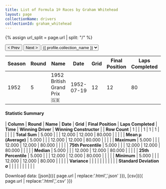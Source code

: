 ```yaml
---
title: List of Formula 1® Races by Graham Whitehead
layout: page
collectionName: drivers
collectionId: graham_whitehead
---
```


{% assign url_split = page.url | split: "/" %}
<div id="collection-navigation">
<button onclick="selector.options[selector.selectedIndex-1].value && (window.location = selector.options[selector.selectedIndex-1].value);">&lt; Prev</button>
<button onclick="selector.options[selector.selectedIndex+1].value && (window.location = selector.options[selector.selectedIndex+1].value);">Next &gt;</button>
<select id="selector" onchange="this.options[this.selectedIndex].value && (window.location = this.options[this.selectedIndex].value);">
  {% for collectionId in site.data[page.collectionName].refs %}
    {% if collectionId == page.collectionId %}
      {% assign selected = "selected" %}
    {% else %}
      {% assign selected = "" %}
    {% endif %}
    {% assign profile = site.data[page.collectionName][collectionId].profile %}
    <option value="/f1/{{ page.collectionName }}/{{ collectionId }}/{{ url_split[4] }}" {{ selected }}>{{ profile.collection_name }}</option>
  {% endfor %}
</select>
</div>

| Season | Round | Name | Date | Grid | Final Position | Laps Completed | Time | Winning Driver | Winning Constructor |
|--|--|--|--|--|--|--|--|--|--|
| 1952 | 5 | 1952 British Grand Prix 🇬🇧 | 1952-07-19 | 12 | 12 | 80 |   | Alberto Ascari 🇮🇹 | Ferrari 🇮🇹 |

#### Statistic Summary

| **Column** | **Round** | **Name** | **Date** | **Grid** | **Final Position** | **Laps Completed** | **Time** | **Winning Driver** | **Winning Constructor** |
| **Row Count** | 1 |  |  | 1 | 1 | 1 |  |  |  |
| **Total Sum** | 5.000 |  |  | 12.000 | 12.000 | 80.000 |  |  |  |
| **Mean μ (Average)** | 5.000 |  |  | 12.000 | 12.000 | 80.000 |  |  |  |
| **Maximum** | 5.000 |  |  | 12.000 | 12.000 | 80.000 |  |  |  |
| **75th Percentile** | 5.000 |  |  | 12.000 | 12.000 | 80.000 |  |  |  |
| **Median** | 5.000 |  |  | 12.000 | 12.000 | 80.000 |  |  |  |
| **25th Percentile** | 5.000 |  |  | 12.000 | 12.000 | 80.000 |  |  |  |
| **Minimum** | 5.000 |  |  | 12.000 | 12.000 | 80.000 |  |  |  |
| **Variance** |  |  |  |  |  |  |  |  |  |
| **Standard Deviation σ** |  |  |  |  |  |  |  |  |  |

Download data: [json]({{ page.url | replace:'.html','.json' }}), [csv]({{ page.url | replace:'.html','.csv' }})

